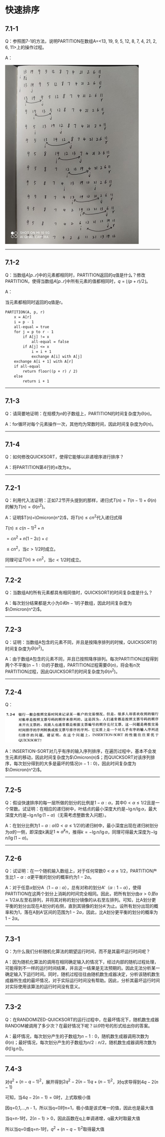 # 快速排序

## 7.1-1

Q：参照图7-1的方法，说明PARTITION在数组A=<13, 19, 9, 5, 12, 8, 7, 4, 21, 2, 6, 11>上的操作过程。

A：

![A1_1.jpg](Resources/A1_1.jpg)

------------------------------

## 7.1-2

Q：当数组$A[p..r]$中的元素都相同时，PARTITION返回的q值是什么？修改PARTITION，使得当数组$A[p..r]$中所有元素的值都相同时，$q=\lfloor{(p+r)/2}\rfloor$。

A：

当元素都相同时返回的q值是r。

```code
PARTITION(A, p, r)
    x = A[r]
    i = p - 1
    all-equal = true
    for j = p to r - 1
        if A[j] != x
            all-equal = false
        if A[j] <= x
            i = i + 1
            exchange A[i] with A[j]
    exchange A[i + 1] with A[r]
    if all-equal
        return floor((p + r) / 2)
    else
        return i + 1
```

------------------------------

## 7.1-3

Q：请简要地证明：在规模为$n$的子数组上，PARTITION的时间复杂度为$\Theta(n)$。

A：for循环对每个元素操作一次，其他均为常数时间，因此时间复杂度为$\Theta(n)$。

------------------------------

## 7.1-4

Q：如何修改QUICKSORT，使得它能够以非递增序进行排序？

A：将PARTITION第4行的$\leq$改为$\geq$。

------------------------------

## 7.2-1

Q：利用代入法证明：正如7.2节开头提到的那样，递归式$T(n)=T(n-1)+\Theta(n)$的解为$T(n)=\Theta(n^2)$。

A：证明$T(n)=\Omicron(n^2)$，将$T(n)\leq cn^2$代入递归式得

$T(n)\leq c(n-1)^2+n$

$= cn^2+n(1-2c) + c$

$\leq cn^2$，当$c>1/2$时成立。

同理可证$T(n)\geq cn^2$，当$c< 1/2$时成立。

------------------------------

## 7.2-2

Q：当数组A的所有元素都具有相同值时，QUICKSORT的时间复杂度是什么？

A：每次划分结果都是大小为$0和n-1$的子数组，因此时间复杂度为$\Omicron(n^2)$。

------------------------------

## 7.2-3

Q：证明：当数组A包含的元素不同，并且是按降序排列的时候，QUICKSORT的时间复杂度为$\Theta(n^2)$。

A：由于数组A包含的元素不同，并且已按照降序排列。每次PARTITION过程得到两个不平衡$(n - 1 : 0)$的子数组，PARTITION过程需要$\Theta(n)$，将会有$n$次PARTITION过程，因此QUICKSORT的时间复杂度为$\Theta(n^2)$。

------------------------------

## 7.2-4

Q：

![P2_4.jpg](Resources/P2_4.jpg)

A：INSERTION-SORT对几乎有序的输入序列排序，在遍历过程中，基本不会发生元素的移动，因此时间复杂度为$\Omicron(n)$；而QUICKSORT对该序列排序，每次划分得到的大多是最坏的情况$(n-1:0)$，因此时间复杂度为$\Omicron(n^2)$。

------------------------------

## 7.2-5

Q：假设快速排序的每一层所做的划分的比例是$1-\alpha:\alpha$，其中$0\lt \alpha \leq 1/2$且是一个常数。试证明：在相应的递归树中，叶结点的最小深度大约是$-\lg n /\lg \alpha$，最大深度大约是$- \lg n/ \lg(1-\alpha)$（无需考虑整数舍入问题）。

A：在划分比例为$1-\alpha:\alpha(0\lt \alpha \leq 1/2$)的递归树中，最小深度出现在递归树划分为$\alpha$的一侧，即深度$k$满足$1\approx{\alpha^kn}$，推得$k=-\lg n/\lg {\alpha}$，同理可得最大深度为$-\lg n /\lg (1-\alpha)$。

------------------------------

## 7.2-6

Q：试证明：在一个随机输入数组上，对于任何常数$0\lt \alpha\leq{1/2}$，PARTITION产生比$1-\alpha:\alpha$更平衡的划分的概率约为$1-2\alpha$。

A：对于任意$\alpha$划分A（$1-\alpha:\alpha$），总有对称的划分A'（$\alpha:1-\alpha$），使得PARTITION在这两个划分上消耗的时间完全相同。因此，把所有划分由$\alpha>0至\alpha=1/2$从左至右排列，并将其对称的划分镜像的从右至左排列。可知，比A划分更平衡的划分出现在A划分的右侧，直到其镜像的划分A'为止。设所有划分出现的概率和为1，落在A到A'区间的范围为$1-2\alpha$，因此，比A划分更平衡的划分的概率为$1-2\alpha$。

------------------------------


## 7.3-1

Q：为什么我们分析随机化算法的期望运行时间，而不是其最坏运行时间呢？

A：因为随机化算法的调用在相同确定输入的情况下，经过内部的随机过程处理，可能得到不一样的运行时间结果，并且这一结果是无法预期的。因此无法分析某一确定输入下运行时间。同时，随机过程往往由随机数生成器决定，分析该随机数生成器所生成的最坏情况，对于实际运行时间没有帮助。因此，分析其最坏运行时间对实际使用该算法的运行时间没有意义。

------------------------------

## 7.3-2

Q：在RANDOMIZED-QUICKSORT的运行过程中，在最坏情况下，随机数生成器RANDOM被调用了多少次？在最好情况下呢？以$\Theta$符号的形式给出你的答案。

A：最坏情况，每次划分产生的子数组为$n-1:0$，随机数生成器调用次数为$\Theta(n)$；最好情况，每次划分产生的子数组为$n/2:n/2$，随机数生成器调用次数为$\Theta(\lceil\lg n\rceil)$。

------------------------------

## 7.4-3

对$q^2+(n - q - 1)^2$，展开得到$2q^2 - 2(n - 1)q + (n-1)^2$，对q求导得到$4q-2(n-1)$

可知，当$4q-2(n-1) = 0$时，上式取极小值

因q=0,1,...,n - 1，所以当q=0时n=1，极小值是该式唯一的值，因此也是最大值

当q=n-1时，$2(n - 1)>0$，因此函数在q上单调递增，q最大时取最大值

所以当q=0或q=n-1时，$q^2+(n - q - 1)^2$取得最大值